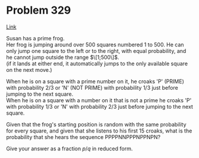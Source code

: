 # Problem 329

[Link](https://projecteuler.net/problem=329)

Susan has a prime frog.  
Her frog is jumping around over $500$ squares numbered $1$ to $500$. He can only jump one square to the left or to the right, with equal probability, and he cannot jump outside the range $\[1;500\]$.  
(if it lands at either end, it automatically jumps to the only available square on the next move.) 

When he is on a square with a prime number on it, he croaks 'P' (PRIME) with probability $2/3$ or 'N' (NOT PRIME) with probability $1/3$ just before jumping to the next square.  
When he is on a square with a number on it that is not a prime he croaks 'P' with probability $1/3$ or 'N' with probability $2/3$ just before jumping to the next square. 

Given that the frog's starting position is random with the same probability for every square, and given that she listens to his first $15$ croaks, what is the probability that she hears the sequence PPPPNNPPPNPPNPN? 

Give your answer as a fraction $p/q$ in reduced form.
